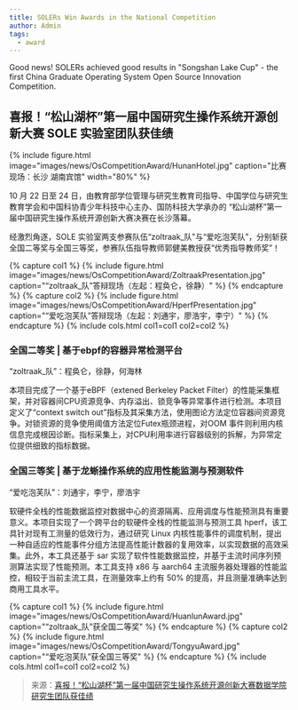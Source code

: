 ```yaml
---
title: SOLERs Win Awards in the National Competition
author: Admin
tags:
  - award
---
```


Good news! SOLERs achieved good results in "Songshan Lake Cup" - the first China Graduate Operating System Open Source Innovation Competition. 

## 喜报！“松山湖杯”第一届中国研究生操作系统开源创新大赛 SOLE 实验室团队获佳绩

{%
  include figure.html
  image="images/news/OsCompetitionAward/HunanHotel.jpg"
  caption="比赛现场：长沙 湖南宾馆"
  width="80%"
%}

10 月 22 日至 24 日，由教育部学位管理与研究生教育司指导、中国学位与研究生教育学会和中国科协青少年科技中心主办、国防科技大学承办的 “松山湖杯”第一届中国研究生操作系统开源创新大赛决赛在长沙落幕。

经激烈角逐，SOLE 实验室两支参赛队伍“zoltraak_队”与“爱吃泡芙队”，分别斩获全国二等奖与全国三等奖，参赛队伍指导教师郭健美教授获“优秀指导教师奖”！

{% capture col1 %}
{%
  include figure.html
  image="images/news/OsCompetitionAward/ZoltraakPresentation.jpg"
  caption="“zoltraak_队”答辩现场（左起：程奂仑，徐静）"
%}
{% endcapture %}
{% capture col2 %}
{%
  include figure.html
  image="images/news/OsCompetitionAward/HperfPresentation.jpg"
  caption="“爱吃泡芙队”答辩现场（左起：刘通宇，廖浩宇，李宁）"
%}
{% endcapture %}
{% include cols.html col1=col1 col2=col2 %}

### 全国二等奖 | 基于ebpf的容器异常检测平台

“zoltraak_队”：程奂仑，徐静，何海林

本项目完成了一个基于eBPF（extened Berkeley Packet Filter）的性能采集框架，并对容器间CPU资源竞争、内存溢出、锁竞争等异常事件进行检测。本项目定义了“context switch out”指标及其采集方法，使用图论方法定位容器间资源竞争。对锁资源的竞争使用阈值方法定位Futex瓶颈进程，对OOM 事件则利用内核信息完成根因诊断。指标采集上，对CPU利用率进行容器级别的拆解，为异常定位提供细致的指标数据。

### 全国三等奖 | 基于龙蜥操作系统的应用性能监测与预测软件

“爱吃泡芙队”：刘通宇，李宁，廖浩宇

软硬件全栈的性能数据监控对数据中心的资源隔离、应用调度与性能预测具有重要意义。本项目实现了一个跨平台的软硬件全栈的性能监测与预测工具 hperf，该工具针对现有工测量的低效行为，通过研究 Linux 内核性能事件的调度机制，提出一种自适应的性能事件分组方法提高性能计数器的复用效率，以实现数据的高效采集。此外，本工具还基于 sar 实现了软件性能数据监控，并基于主流时间序列预测算法实现了性能预测。本工具支持 x86 与 aarch64 主流服务器处理器的性能监控，相较于当前主流工具，在测量效率上约有 50% 的提高，并且测量准确率达到商用工具水平。

{% capture col1 %}
{%
  include figure.html
  image="images/news/OsCompetitionAward/HuanlunAward.jpg"
  caption="“zoltraak_队”获全国二等奖"
%}
{% endcapture %}
{% capture col2 %}
{%
  include figure.html
  image="images/news/OsCompetitionAward/TongyuAward.jpg"
  caption="“爱吃泡芙队”获全国三等奖"
%}
{% endcapture %}
{% include cols.html col1=col1 col2=col2 %}


> 来源：[喜报！“松山湖杯”第一届中国研究生操作系统开源创新大赛数据学院研究生团队获佳绩](https://mp.weixin.qq.com/s?__biz=MzIxODAyMzYzMQ==&mid=2720906320&idx=1&sn=bc29fa95e54f63d49cd3ac87469589ab&chksm=b1e67bb6d3358e3e1dd2014f7d3ab66149321e0d9e52880e5a5d767c2d5f75b1c16a428f8487&mpshare=1&scene=2&srcid=10288p4xAlqCyZyE0cXFuWLV&sharer_shareinfo=ae92d32354021e2fba9d1f08a9e01d6b&sharer_shareinfo_first=4e468218f98f7871810e0d49014205e9#rd)

